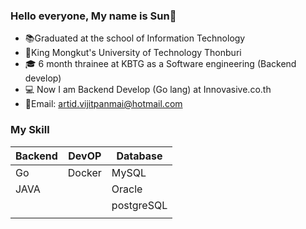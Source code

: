 ### Hello everyone, My name is Sun👋
* :books:Graduated at the school of Information Technology 
* :ant:King Mongkut's University of Technology Thonburi
* :mortar_board: 6 month thrainee at KBTG as a Software engineering (Backend develop)
* :computer: Now I am Backend Develop (Go lang) at Innovasive.co.th
* :love_letter:Email: artid.vijitpanmai@hotmail.com
### My Skill
| Backend | DevOP | Database|
| --------- | ---------- | ---------- |
|   Go    | Docker | MySQL |
|   JAVA  || Oracle |
|||postgreSQL|
||||

<!--
**ArtidSun/ArtidSun** is a ✨ _special_ ✨ repository because its `README.md` (this file) appears on your GitHub profile.

Here are some ideas to get you started:

- 🔭 I’m currently working on ...
- 🌱 I’m currently learning ...
- 👯 I’m looking to collaborate on ...
- 🤔 I’m looking for help with ...
- 💬 Ask me about ...
- 📫 How to reach me: ...
- 😄 Pronouns: ...
- ⚡ Fun fact: ...
-->

